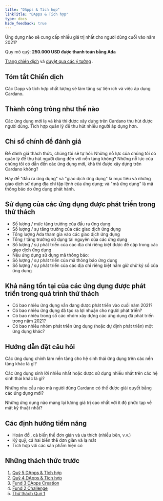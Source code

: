 ```yaml
---
title: "DApps & Tích hợp"
linkTitle: "DApps & Tích hợp"
type: docs
hide_feedback: true
---
```


Ứng dụng nào sẽ cung cấp nhiều giá trị nhất cho người dùng cuối vào năm 2021?

Quy mô quỹ: **250.000 USD được thanh toán bằng Ada**

[Trang chiến dịch](https://cardano.ideascale.com/a/campaign-home/26103) và [duyệt qua các ý tưởng](https://cardano.ideascale.com/a/ideas/top/campaign-filter/byids/campaigns/26103/stage/unspecified) .

## Tóm tắt Chiến dịch

Các Dapp và tích hợp chất lượng sẽ làm tăng sự tiện ích và việc áp dụng Cardano.

## Thành công trông như thế nào

Các ứng dụng mới lạ và khả thi được xây dựng trên Cardano thu hút được người dùng. Tích hợp quản lý để thu hút nhiều người áp dụng hơn.

## Chỉ số chính để đánh giá

Để đánh giá thách thức, chúng tôi sẽ tự hỏi: Những nỗ lực của chúng tôi có quản lý để thu hút người dùng đến với nền tảng không? Những nỗ lực của chúng tôi có dẫn đến các ứng dụng mới, khả thi được xây dựng trên Cardano không?

Hãy để "đầu ra ứng dụng" và "giao dịch ứng dụng" là mục tiêu và những giao dịch sử dụng địa chỉ tập lệnh của ứng dụng; và "mã ứng dụng" là mã thông báo do ứng dụng phát hành.

## Sử dụng của các ứng dụng được phát triển trong thử thách

- Số lượng / mức tăng trưởng của đầu ra ứng dụng
- Số lượng / sự tăng trưởng của các giao dịch ứng dụng
- Tổng lượng Ada tham gia vào các giao dịch ứng dụng
- Tổng / tăng trưởng sử dụng tài nguyên của các ứng dụng
- Số lượng / sự phát triển của các địa chỉ riêng biệt được đề cập trong các giao dịch ứng dụng
- Nếu ứng dụng sử dụng mã thông báo:
- Số lượng / sự phát triển của mã thông báo ứng dụng
- Số lượng / sự phát triển của các địa chỉ riêng biệt nắm giữ chữ ký số của ứng dụng

## Khả năng tồn tại của các ứng dụng được phát triển trong quá trình thử thách

- Có bao nhiêu ứng dụng vẫn đang được phát triển vào cuối năm 2021?
- Có bao nhiêu ứng dụng đã tạo ra lợi nhuận cho người phát triển?
- Có bao nhiêu trong số các nhóm xây dựng các ứng dụng đã phát triển trong năm 2021?
- Có bao nhiêu nhóm phát triển ứng dụng (hoặc dự định phát triển) một ứng dụng khác?

## Hướng dẫn đặt câu hỏi

Các ứng dụng chính làm nền tảng cho hệ sinh thái ứng dụng trên các nền tảng khác là gì?

Các ứng dụng sinh lời nhiều nhất hoặc được sử dụng nhiều nhất trên các hệ sinh thái khác là gì?

Những nhu cầu nào mà người dùng Cardano có thể được giải quyết bằng các ứng dụng mới?

Những ứng dụng nào mang lại lượng giá trị cao nhất với ít độ phức tạp về mặt kỹ thuật nhất?

## Các định hướng tiềm năng

- Hoán đổi, cả biến thể đơn giản và ưa thích (nhiều bên, v.v.)
- Ký quỹ, cả hai biến thể đơn giản và lạ mắt
- Tích hợp với các sản phẩm hiện có

## Những thách thức trước

1. [Quỹ 5 DApps &amp; Tích hợp](https://cardano.ideascale.com/a/campaign-home/25941)
2. [Quỹ 4 DApps &amp; Tích hợp](https://cardano.ideascale.com/a/campaign-home/25869)
3. [Fund 3 DApps Creation](https://cardano.ideascale.com/a/campaign-home/25797)
4. [Fund 2 Challenge](https://cardano.ideascale.com/a/campaign-home/25652)
5. [Thử thách Quỹ 1](https://cardano.ideascale.com/a/campaign-home/25604)
